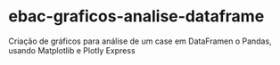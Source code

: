 # ebac-graficos-analise-dataframe
Criação de gráficos para análise de um case em DataFramen o Pandas, usando Matplotlib e Plotly Express
